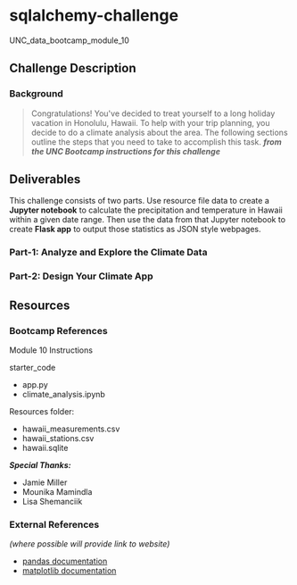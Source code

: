 # sqlalchemy-challenge
UNC_data_bootcamp_module_10

## Challenge Description
### Background
> Congratulations! You've decided to treat yourself to a long holiday vacation in Honolulu, Hawaii. To help with your trip planning, you decide to do a climate analysis about the area. The following sections outline the steps that you need to take to accomplish this task.
***from the UNC Bootcamp instructions for this challenge***

## Deliverables
This challenge consists of two parts. Use resource file data to create a __Jupyter notebook__ to calculate the precipitation and temperature in Hawaii within a given date range. Then use the data from that Jupyter notebook to create __Flask app__ to output those statistics as JSON style webpages.



### Part-1: Analyze and Explore the Climate Data







### Part-2: Design Your Climate App










## Resources
### Bootcamp References
Module 10 Instructions

starter_code
* app.py
* climate_analysis.ipynb

Resources folder:
* hawaii_measurements.csv
* hawaii_stations.csv
* hawaii.sqlite

***Special Thanks:***
* Jamie Miller
* Mounika Mamindla
* Lisa Shemanciik

### External References
_(where possible will provide link to website)_
* [pandas documentation](https://pandas.pydata.org/docs/reference/general_functions.html)
* [matplotlib documentation](https://matplotlib.org/stable/index.html)


